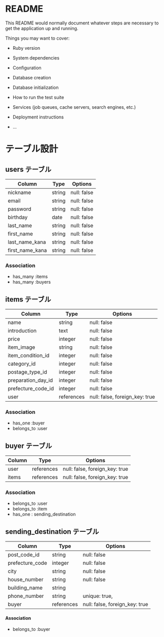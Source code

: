 # README

This README would normally document whatever steps are necessary to get the
application up and running.

Things you may want to cover:

* Ruby version

* System dependencies

* Configuration

* Database creation

* Database initialization

* How to run the test suite

* Services (job queues, cache servers, search engines, etc.)

* Deployment instructions

* ...

# テーブル設計

## users テーブル

| Column          | Type   | Options     |
| --------------- | ------ | ----------- |
| nickname        | string | null: false |
| email           | string | null: false |
| password        | string | null: false |
| birthday        | date   | null: false |
| last_name       | string | null: false |
| first_name      | string | null: false |
| last_name_kana  | string | null: false |
| first_name_kana | string | null: false |

### Association

- has_many :items
- has_many :buyers



## items テーブル

| Column             | Type       |  Options                       |
| ------------------ | ---------- | ------------------------------ |
| name               | string     | null: false                    |
| introduction       | text       | null: false                    |
| price              | integer    | null: false                    |
| item_image         | string     | null: false                    |
| item_condition_id  | integer    | null: false                    |
| category_id        | integer    | null: false                    |
| postage_type_id    | integer    | null: false                    |
| preparation_day_id | integer    | null: false                    |
| prefecture_code_id | integer    | null: false                    |
| user               | references | null: false, foreign_key: true |

### Association

- has_one :buyer
- belongs_to :user



## buyer テーブル

| Column           | Type       | Options                        |
| ---------------- | ---------- | ------------------------------ |
| user             | references | null: false, foreign_key: true |
| items            | references | null: false, foreign_key: true |

### Association

- belongs_to :user
- belongs_to :item
- has_one : sending_destination


## sending_destination テーブル

| Column           | Type       | Options                        |
| ---------------- | ---------- | ------------------------------ |
| post_code_id     | string     | null: false                    |
| prefecture_code  | integer    | null: false                    |
| city             | string     | null: false                    |
| house_number     | string     | null: false                    |
| building_name    | string     |                                |
| phone_number     | string     | unique: true,                  |
| buyer            | references | null: false, foreign_key: true |

#### Association

- belongs_to :buyer
